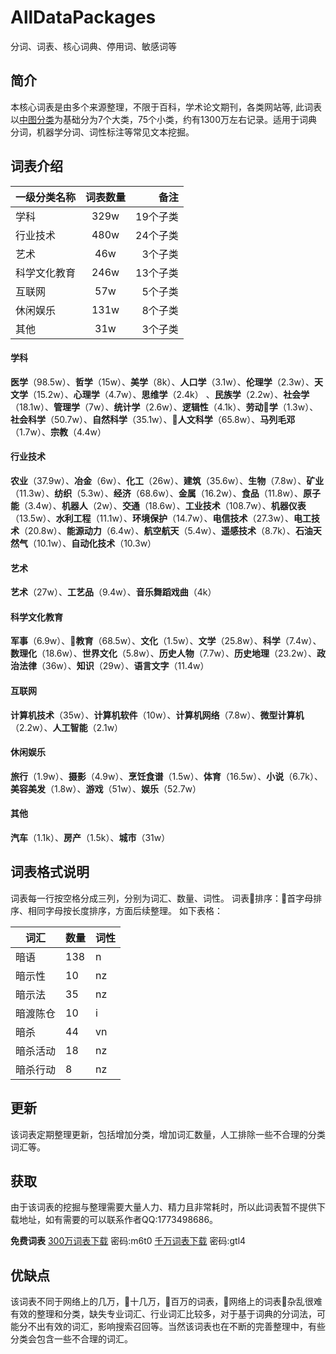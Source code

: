 # AllDataPackages
分词、词表、核心词典、停用词、敏感词等

## 简介
  本核心词表是由多个来源整理，不限于百科，学术论文期刊，各类网站等, 此词表以[中图分类](http://ztflh.xhma.com/)为基础分为7个大类，75个小类，约有1300万左右记录。适用于词典分词，机器学分词、词性标注等常见文本挖掘。

## 词表介绍

| 一级分类名称 | 词表数量 | 备注 |
|--------------|:--------:|-----:|
| 学科         |     329w     |   19个子类   |
| 行业技术     |      480w    |    24个子类  |
| 艺术         |      46w    |     3个子类 |
| 科学文化教育 |        246w  |     13个子类 |
| 互联网       |       57w   |     5个子类 |
| 休闲娱乐     |        131w  |     8个子类 |
| 其他         |       31w   |    3个子类  |


#### 学科
**医学**（98.5w）、**哲学**（15w）、**美学**（8k）、**人口学**（3.1w）、**伦理学**（2.3w）、**天文学**（15.2w）、**心理学**（4.7w）、**思维学**（2.4k） 、**民族学**（2.2w）、**社会学**（18.1w）、**管理学**（7w）、**统计学**（2.6w）、**逻辑性**（4.1k）、**劳动学**（1.3w）、**社会科学**（50.7w）、**自然科学**（35.1w）、**人文科学**（65.8w）、**马列毛邓**（1.7w）、**宗教**（4.4w）

#### 行业技术
**农业**（37.9w）、**冶金**（6w）、**化工**（26w）、**建筑**（35.6w）、**生物**（7.8w）、**矿业**（11.3w）、**纺织**（5.3w）、**经济**（68.6w）、**金属**（16.2w）、**食品**（11.8w）、**原子能**（3.4w）、**机器人**（2w）、**交通**（18.6w）、**工业技术**（108.7w）、**机器仪表**（13.5w）、**水利工程**（11.1w）、**环境保护**（14.7w）、**电信技术**（27.3w）、**电工技术**（20.8w）、**能源动力**（6.4w）、**航空航天**（5.4w）、**遥感技术**（8.7k）、**石油天然气**（10.1w）、**自动化技术**（10.3w）

#### 艺术
**艺术**（27w）、**工艺品**（9.4w）、**音乐舞蹈戏曲**（4k）

#### 科学文化教育
**军事**（6.9w）、**教育**（68.5w）、**文化**（1.5w）、**文学**（25.8w）、**科学**（7.4w）、**数理化**（18.6w）、**世界文化**（5.8w）、**历史人物**（7.7w）、**历史地理**（23.2w）、**政治法律**（36w）、**知识**（29w）、**语言文字**（11.4w）

#### 互联网
**计算机技术**（35w）、**计算机软件**（10w）、**计算机网络**（7.8w）、**微型计算机**（2.2w）、**人工智能**（2.1w）

#### 休闲娱乐
**旅行**（1.9w）、**摄影**（4.9w）、**烹饪食谱**（1.5w）、**体育**（16.5w）、**小说**（6.7k）、**美容美发**（1.8w）、**游戏**（51w）、**娱乐**（52.7w）

#### 其他
**汽车**（1.1k）、**房产**（1.5k）、**城市**（31w）

## 词表格式说明
词表每一行按空格分成三列，分别为词汇、数量、词性。
词表排序：首字母排序、相同字母按长度排序，方面后续整理。
如下表格：

| 词汇 	| 数量 	| 词性 	|
|----------	|------	|------	|
| 暗语 	| 138 	| n 	|
| 暗示性 	| 10 	| nz 	|
| 暗示法 	| 35 	| nz 	|
| 暗渡陈仓 	| 10 	| i 	|
| 暗杀 	| 44 	| vn 	|
| 暗杀活动 	| 18 	| nz 	|
| 暗杀行动 	| 8 	| nz 	|


## 更新
  该词表定期整理更新，包括增加分类，增加词汇数量，人工排除一些不合理的分类词汇等。
## 获取
  由于该词表的挖掘与整理需要大量人力、精力且非常耗时，所以此词表暂不提供下载地址，如有需要的可以联系作者QQ:1773498686。

  **免费词表**
  [300万词表下载](https://pan.baidu.com/s/1HbK20epSUJ5_TcksrFFDdQ) 密码:m6t0
  [千万词表下载](https://pan.baidu.com/s/1rw6S7pqronrUfBRaIXK-pw) 密码:gtl4

## 优缺点
  该词表不同于网络上的几万，十几万，百万的词表，网络上的词表杂乱很难有效的整理和分类，缺失专业词汇、行业词汇比较多，对于基于词典的分词法，可能分不出有效的词汇，影响搜索召回等。当然该词表也在不断的完善整理中，有些分类会包含一些不合理的词汇。
